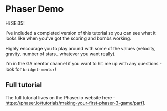 # Phaser Demo

Hi SEi35!

I've included a completed version of this tutorial so you can see what it looks like when you've got the scoring and bombs working.

Highly encourage you to play around with some of the values (velocity, gravity, number of stars...whatever you want really).

I'm in the GA mentor channel if you want to hit me up with any questions - look for `bridget-mentor`!

## Full tutorial

The full tutorial lives on the Phaser.io website here - https://phaser.io/tutorials/making-your-first-phaser-3-game/part1.
